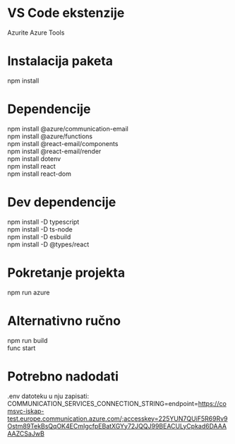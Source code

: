 # VS Code ekstenzije

Azurite
Azure Tools  


# Instalacija paketa
npm install

# Dependencije
npm install @azure/communication-email  
npm install @azure/functions  
npm install @react-email/components  
npm install @react-email/render  
npm install dotenv  
npm install react  
npm install react-dom  

# Dev dependencije
npm install -D typescript  
npm install -D ts-node  
npm install -D esbuild  
npm install -D @types/react  

# Pokretanje projekta
npm run azure

# Alternativno ručno
npm run build  
func start

# Potrebno nadodati
.env datoteku
u nju zapisati: COMMUNICATION_SERVICES_CONNECTION_STRING=endpoint=https://comsvc-iskap-test.europe.communication.azure.com/;accesskey=225YUN7QUiF5R69Rv9Ostm89TekBsQqOK4ECmIgcfpEBatXGYy72JQQJ99BEACULyCpkad6DAAAAAZCSaJwB
